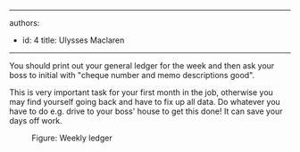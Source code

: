 

---
authors:
  - id: 4
    title: Ulysses Maclaren
---




<span class='intro'> <p>You should print out your general ledger for the week and then ask your boss to initial with &quot;cheque number and memo descriptions good&quot;.</p> </span>

<p>This is very important task for your first month in the job, otherwise you may find yourself going back and have to fix up all data. Do whatever you have to do e.g. drive to your boss' house to get this done! It can save your days off work.</p><dl class="image"><dt><img src="/Management/Rules-to-Better-Accounting/PublishingImages/ledger-for-week.jpg" alt="" /></dt><dd>Figure&#58; Weekly ledger</dd></dl>



